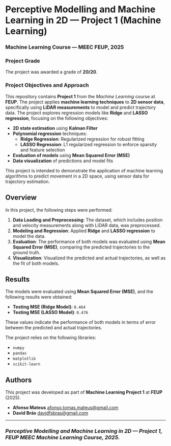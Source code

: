 
# Perceptive Modelling and Machine Learning in 2D — Project 1 (Machine Learning)

### Machine Learning Course — MEEC FEUP, 2025

### Project Grade
The project was awarded a grade of **20/20**.

### Project Objectives and Approach
This repository contains **Project 1** from the *Machine Learning* course at **FEUP**. The project applies **machine learning techniques** to **2D sensor data**, specifically using **LiDAR measurements** to model and predict trajectory data. The project explores regression models like **Ridge** and **LASSO regression**, focusing on the following objectives:

- **2D state estimation** using **Kalman Filter**
- **Polynomial regression** techniques:
  - **Ridge Regression**: Regularized regression for robust fitting
  - **LASSO Regression**: L1 regularized regression to enforce sparsity and feature selection
- **Evaluation of models** using **Mean Squared Error (MSE)**
- **Data visualization** of predictions and model fits

This project is intended to demonstrate the application of machine learning algorithms to predict movement in a 2D space, using sensor data for trajectory estimation.

## Overview
In this project, the following steps were performed:
1. **Data Loading and Preprocessing**: The dataset, which includes position and velocity measurements along with LiDAR data, was preprocessed.
2. **Modeling and Regression**: Applied **Ridge** and **LASSO regression** to model the data.
3. **Evaluation**: The performance of both models was evaluated using **Mean Squared Error (MSE)**, comparing the predicted trajectories to the ground truth.
4. **Visualization**: Visualized the predicted and actual trajectories, as well as the fit of both models.

## Results
The models were evaluated using **Mean Squared Error (MSE)**, and the following results were obtained:

- **Testing MSE (Ridge Model)**: `0.464`
- **Testing MSE (LASSO Model)**: `0.476`

These values indicate the performance of both models in terms of error between the predicted and actual trajectories.

The project relies on the following libraries:
- `numpy`
- `pandas`
- `matplotlib`
- `scikit-learn`


## Authors
This project was developed as part of **Machine Learning Project 1** at **FEUP** (2025).

* **Afonso Mateus**  afonso.tomas.mateus@gmail.com
* **David Brás**     davidfsbras@gmail.com

---

### *Perceptive Modelling and Machine Learning in 2D — Project 1, FEUP MEEC Machine Learning Course, 2025.*
